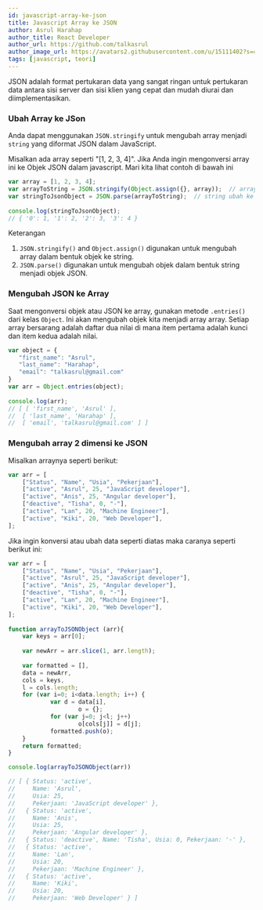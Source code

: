 ```yaml
---
id: javascript-array-ke-json
title: Javascript Array ke JSON
author: Asrul Harahap
author_title: React Developer
author_url: https://github.com/talkasrul
author_image_url: https://avatars2.githubusercontent.com/u/15111402?s=460&v=4
tags: [javascript, teori]
---
```


JSON adalah format pertukaran data yang sangat ringan untuk pertukaran data antara sisi server dan sisi klien yang cepat dan mudah diurai dan diimplementasikan.

<!--truncate-->

### Ubah Array ke JSon

Anda dapat menggunakan `JSON.stringify` untuk mengubah array menjadi `string` yang diformat JSON dalam JavaScript.

Misalkan ada array seperti "[1, 2, 3, 4]". Jika Anda ingin mengonversi array ini ke Objek JSON dalam javascript. Mari kita lihat contoh di bawah ini

```js
var array = [1, 2, 3, 4]; 
var arrayToString = JSON.stringify(Object.assign({}, array));  // array ubah ke string
var stringToJsonObject = JSON.parse(arrayToString);  // string ubah ke json
 
console.log(stringToJsonObject);
// { '0': 1, '1': 2, '2': 3, '3': 4 }
```

Keterangan

1. `JSON.stringify()` and `Object.assign()` digunakan untuk mengubah array dalam bentuk objek ke string.
2. `JSON.parse()` digunakan untuk mengubah objek dalam bentuk string menjadi objek JSON.

### Mengubah JSON ke Array

Saat mengonversi objek atau JSON ke array, gunakan metode `.entries()` dari kelas `Object`. Ini akan mengubah objek kita menjadi array array. Setiap array bersarang adalah daftar dua nilai di mana item pertama adalah kunci dan item kedua adalah nilai.

```js
var object = {
   "first_name": "Asrul",
   "last_name": "Harahap",
   "email": "talkasrul@gmail.com"
}
var arr = Object.entries(object);
 
console.log(arr);
// [ [ 'first_name', 'Asrul' ],
//  [ 'last_name', 'Harahap' ],
//  [ 'email', 'talkasrul@gmail.com' ] ]
```

### Mengubah array 2 dimensi ke JSON 

Misalkan arraynya seperti berikut:

```js
var arr = [
    ["Status", "Name", "Usia", "Pekerjaan"], 
    ["active", "Asrul", 25, "JavaScript developer"],
    ["active", "Anis", 25, "Angular developer"],
    ["deactive", "Tisha", 0, "-"],
    ["active", "Lan", 20, "Machine Engineer"],
    ["active", "Kiki", 20, "Web Developer"],
];
```

Jika ingin konversi atau ubah data seperti diatas maka caranya seperti berikut ini:

```js
var arr = [
    ["Status", "Name", "Usia", "Pekerjaan"], 
    ["active", "Asrul", 25, "JavaScript developer"],
    ["active", "Anis", 25, "Angular developer"],
    ["deactive", "Tisha", 0, "-"],
    ["active", "Lan", 20, "Machine Engineer"],
    ["active", "Kiki", 20, "Web Developer"],
];
 
function arrayToJSONObject (arr){
    var keys = arr[0];
 
    var newArr = arr.slice(1, arr.length);
 
    var formatted = [],
    data = newArr,
    cols = keys,
    l = cols.length;
    for (var i=0; i<data.length; i++) {
            var d = data[i],
                    o = {};
            for (var j=0; j<l; j++)
                    o[cols[j]] = d[j];
            formatted.push(o);
    }
    return formatted;
}

console.log(arrayToJSONObject(arr))

// [ { Status: 'active',
//     Name: 'Asrul',
//     Usia: 25,
//     Pekerjaan: 'JavaScript developer' },
//   { Status: 'active',
//     Name: 'Anis',
//     Usia: 25,
//     Pekerjaan: 'Angular developer' },
//   { Status: 'deactive', Name: 'Tisha', Usia: 0, Pekerjaan: '-' },
//   { Status: 'active',
//     Name: 'Lan',
//     Usia: 20,
//     Pekerjaan: 'Machine Engineer' },
//   { Status: 'active',
//     Name: 'Kiki',
//     Usia: 20,
//     Pekerjaan: 'Web Developer' } ]
```